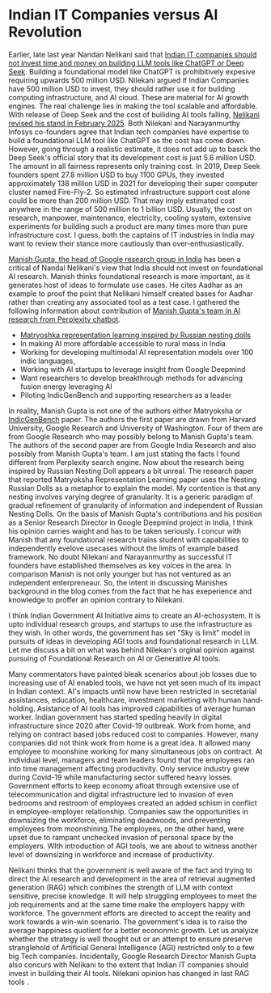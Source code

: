 # Indian IT Companies versus AI Revolution

Earlier, late last year Nandan Nelikani said that [Indian IT companies should not invest time and money on building LLM tools like ChatGPT
or Deep Seek](https://timesofindia.indiatimes.com/business/india-business/india-shouldnt-build-another-llm-nandan-nilekani/articleshow/116269605.cms).
Building a foundational model like ChatGPT is prohibitively expesive requiring upwards 500 million USD. Nilekani argued if 
Indian Companies have 500 million USD to invest, they should rather use it for building computing infrastructure, and AI cloud.
These are material for AI growth engines. The real challenge lies in making the tool scalable 
and affordable. With release of Deep Seek and the cost of builiding AI tools falling, [Nelikani revised his stand in 
February 2025](https://economictimes.indiatimes.com/news/new-updates/why-infosys-co-founder-nandan-nilekani-feels-india-dont-need-a-china-type-deepseek-ai/articleshow/118528515.cms?from=mdr). 
Both Nilekani and Narayanmurthy Infosys co-founders agree that Indian tech companies have expertise to build a foundational
LLM tool like ChatGPT as the cost has come down. However, going through a realistic estimate, it does not add up to  basck
the Deep Seek's official story that its development cost is just 5.6 million USD. The amount in all fairness represents only
training cost. In 2019, Deep Seek founders spent 27.8 million USD to buy 1100 GPUs, they invested approximately 138 million 
USD in 2021 for developing their super computer cluster named Fire-Fly-2. So estimated infrastructure support cost alone 
could be more than 200 million USD. That may imply estimated cost anywhere in the range of 500 million to 1 billion USD. Usually,
the cost on research, manpower, maintenance, electricity, cooling system, extensive experiments for building such a 
product are many times more than pure infrastructure cost. I guess, both the captains of IT industries in India may want to 
review their stance more cautiously than over-enthusiastically. 

[Manish Gupta, the head of Google research group in India](https://economictimes.indiatimes.com/tech/technology/google-research-india-head-disagrees-with-nandan-nilekani-says-india-must-build-llms/articleshow/115627015.cms) has been a critical of Nandal Nelikani's view 
that India should not invest on foundational AI research. Manish thinks foundational research is more important, as it generates
host of ideas to formulate use cases. He cites Aadhar as an example to proof the point that Nelikani himself created bases for
Aadhar rather than creating any associated tool as a test case. I gathered the following information about contribution of
[Manish Gupta's team in AI research from Perplexity chatbot](https://www.perplexity.ai/hub/blog/introducing-perplexity-deep-research).
- [Matryoshka representation learning inspired by Russian nesting dolls](https://doi.org/10.48550/arXiv.2205.13147)
- In making AI more affordable accessible to rural mass in India
- Working for developing multimodal AI representation models over 100 indic languages,
- Working with AI startups to leverage insight from Google Deepmind
- Want researchers to develop breakthrough methods for advancing fusion energy leveraging AI
- Piloting IndicGenBench and supporting researchers as a leader
   
In reality, Manish Gupta is not one of the authors either Matryoksha or [IndicGenBench](https://arxiv.org/pdf/2404.16816) paper. 
The authors the first paper are drawn from Harvard University, Google Research and University of Washington. Four of them are from 
Google Research who may possibly belong to Manish Gupta's team. The authors of the second paper are from Google India Research and
also possibly from Manish Gupta's team. I am just stating the facts I found different from Perplexity search engine. Now about the
research being inspired by Russian Nesting Doll appears a bit unreal. The research paper that reported Matryoksha Representation
Learning paper uses the Nesting Russian Dolls as a metaphor to explain the model. My contention is that any nesting involves varying
degree of granularity. It is a generic paradigm of gradual refinement of granularity of information and independent of Russian 
Nesting Dolls. On the basis of Manish Gupta's contributions and his position as a Senior Research Director in Google Deepmind project
in India, I think his opinion carries waight and has to be taken seriously. I concur with Manish that any foundational research
trains student with capabilities to independently evelove usecases without the limits of example based framework. No doubt 
Nilekani and Narayanmurthy as successful IT founders have established themselves as key voices in the area. In comparison Manish
is not only younger but has not ventured as an independent enterpreneaur. So, the intent in discussing Manishes background in the blog 
comes from the fact that he has exeperience and knowledge to proffer an opinion contrary to Nilekani. 

I think Indian Government AI Initiative aims to create an AI-echosystem. It is upto individual research groups, and startups to 
use the infrastructure as they wish. In other words, the government has set "Sky is limit" model in pursuits of ideas in developing
AGI tools and foundational research in LLM. Let me discuss a bit on what was behind Nilekan's orginal opinion against pursuing
of Foundational Research on AI or Generative AI tools.

Many commentators have painted bleak scenarios about job losses due to increasing use of AI enabled tools, we have not yet seen 
much of its impact in Indian context. AI's impacts until now have been restricted in secretarial assistances, education, healthcare,
investment marketing with human hand-holding. Asistance of AI tools has improved capabilities of average human worker. Indian
government has started speding heavily in digital infrastructure since 2020 after Covid-19 outbreak. Work from home, and relying on
contract based jobs reduced cost to companies. However, many companies did not think work from home is a great idea. It allowed
many employee to moonshine working for many simultaneous jobs on contract. At individual level, managers and team leaders found
that the employees ran into time management affecting productivity. Only service industry grew during Covid-19 while manufacturing 
sector suffered heavy losses. Government efforts to keep economy afloat through extensive use of telecommunication and digital 
infrastructure led to invasion of even bedrooms and restroom of employees created an added schism in conflict in employee-employer 
relationship. Companies saw the opportunities in downsizing the workforce, eliminating deadwoods, and preventing employees from 
moonshining.The employees, on the other hand, were upset due to rampant unchecked invasion of personal space by the employers. 
WIth introduction of AGI tools, we are about to witness another level of downsizing in workforce and increase of productivity.

Nelikani thinks that the government is well aware of the fact and trying to direct the AI research and development in the area of
retrieval augmented generation (RAG) which combines the strength of LLM with context sensitive, precise knowledge. It will help
struggling employees to meet the job requirements and at the same time make the employers happy with workforce. The government 
efforts are directed to accept the reality and work towards a win-win scenario. The government's idea is to raise the 
average happiness quotient for a better econonmic growth. Let us analyize whether the strategy is well thought out or an attempt
to ensure preserve stranglehold of Artificial General Intelligence (AGI) restricted only to a few big Tech companies. Incidentally,
Google Research Director Manish Gupta also concurs with Nelikani to the extent that Indian IT companies should invest in
building their AI tools. Nilekani opinion has changed in last  RAG
tools .  
